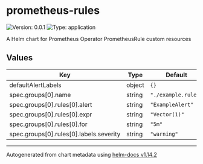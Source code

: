
# prometheus-rules

![Version: 0.0.1](https://img.shields.io/badge/Version-0.0.1-informational?style=flat-square) ![Type: application](https://img.shields.io/badge/Type-application-informational?style=flat-square)

A Helm chart for Prometheus Operator PrometheusRule custom resources

## Values

| Key | Type | Default | Description |
|-----|------|---------|-------------|
| defaultAlertLabels | object | `{}` |  |
| spec.groups[0].name | string | `"./example.rules"` |  |
| spec.groups[0].rules[0].alert | string | `"ExampleAlert"` |  |
| spec.groups[0].rules[0].expr | string | `"Vector(1)"` |  |
| spec.groups[0].rules[0].for | string | `"5m"` |  |
| spec.groups[0].rules[0].labels.severity | string | `"warning"` |  |

----------------------------------------------
Autogenerated from chart metadata using [helm-docs v1.14.2](https://github.com/norwoodj/helm-docs/releases/v1.14.2)
